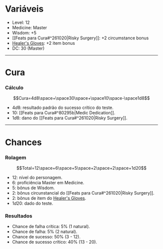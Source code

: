 # Variáveis
- Level: 12
- Medicine: Master
- Wisdom: +5
- [[Feats para Cura#^261020|Risky Surgery]]: +2 circumstance bonus
- [Healer's Gloves](https://2e.aonprd.com/Equipment.aspx?ID=3087): +2 item bonus
- DC: 30 (Master)
---
# Cura
### Cálculo
$$Cura=4d8\space+\space30\space+\space10\space-\space1d8$$
- $4d8$: resultado padrão do sucesso crítico do teste.
- $10$: [[Feats para Cura#^80295b|Medic Dedication]].
- $1d8$: dano do [[Feats para Cura#^261020|Risky Surgery]].
---
# Chances
### Rolagem
$$Total=12\space+6\space+5\space+2\space+2\space+1d20$$
- $12$: nível do personagem.
- $6$: proficiência Master em Medicine.
- $5$: bônus de Wisdom.
- $2$: bônus circunstancial do [[Feats para Cura#^261020|Risky Surgery]].
- $2$: bônus de item do [Healer's Gloves](https://2e.aonprd.com/Equipment.aspx?ID=3087).
- $1d20$: dado do teste.
### Resultados
- Chance de falha crítica: 5% (1 natural).
- Chance de falha: 5% (2 natural).
- Chance de sucesso: 50% (3 - 12).
- Chance de sucesso crítico: 40% (13 - 20).